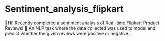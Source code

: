# Sentiment_analysis_flipkart
🚀Hi! Recently completed a sentiment analysis of Real-time Flipkart Product Reviews! 🚀     An NLP task where the data collected was used to model and predict whether the given reviews were positive or negative.
